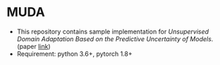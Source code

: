 # MUDA
- This repository contains sample implementation for *Unsupervised Domain Adaptation Based on the Predictive Uncertainty of Models*. (paper [link](https://www.sciencedirect.com/science/article/pii/S0925231222014618/pdfft?md5=73d216be7f2dde02bac24c61209b1ae7&pid=1-s2.0-S0925231222014618-main.pdf)) <br>
- Requirement: python 3.6+, pytorch 1.8+
